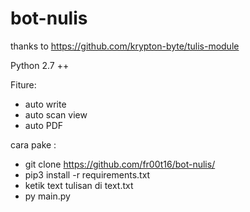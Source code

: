 # bot-nulis
thanks to https://github.com/krypton-byte/tulis-module

Python 2.7 ++ 

Fiture:
- auto write
- auto scan view
- auto PDF


cara pake :
- git clone https://github.com/fr00t16/bot-nulis/
- pip3 install -r requirements.txt
- ketik text tulisan di text.txt
- py main.py
